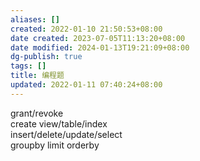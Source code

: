 ```yaml
---
aliases: []
created: 2022-01-10 21:50:53+08:00
date created: 2023-07-05T11:13:20+08:00
date modified: 2024-01-13T19:21:09+08:00
dg-publish: true
tags: []
title: 编程题
updated: 2022-01-11 07:40:24+08:00
---
```


grant/revoke  
create view/table/index  
insert/delete/update/select  
groupby limit orderby